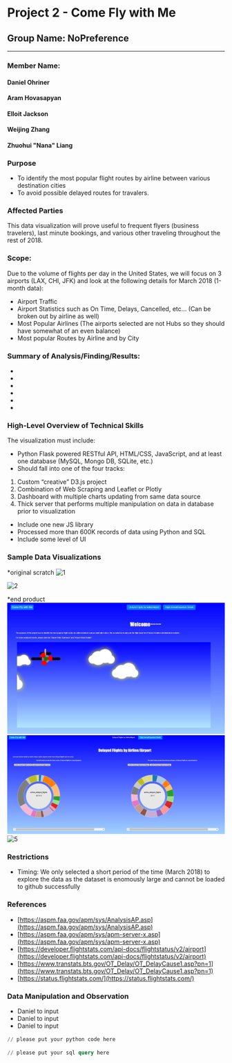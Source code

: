 # Project 2 - Come Fly with Me 
## Group Name: NoPreference
-------------------------------
### Member Name: 
#### Daniel Ohriner
#### Aram Hovasapyan
#### Elloit Jackson
#### Weijing Zhang
#### Zhuohui "Nana" Liang

### Purpose 
* To identify the most popular flight routes by airline between various destination cities
* To avoid possible delayed routes for travalers. 

### Affected Parties
This data visualization will prove useful to frequent flyers (business travelers), last minute bookings, and various other traveling throughout the rest of 2018.

### Scope: 
Due to the volume of flights per day in the United States, we will focus on 3 airports (LAX, CHI, JFK) and look at the following details for March 2018 (1-month data):
*	Airport Traffic
*	Airport Statistics such as On Time, Delays, Cancelled, etc… (Can be broken out by airline as well)
*	Most Popular Airlines (The airports selected are not Hubs so they should have somewhat of an even balance)
*	Most popular Routes by Airline and by City

### Summary of Analysis/Finding/Results: 
*
*
*
*
*
*

### High-Level Overview of Technical Skills
The visualization must include:
*	Python Flask powered RESTful API, HTML/CSS, JavaScript, and at least one database (MySQL, Mongo DB, SQLite, etc.)
*	Should fall into one of the four tracks:
   1. Custom “creative” D3.js project
   2. Combination of Web Scraping and Leaflet or Plotly
   3. Dashboard with multiple charts updating from same data source
   4. Thick server that performs multiple manipulation on data in database prior to visualization
*	Include one new JS library
*	Processed more than 600K records of data using Python and SQL
*	Include some level of UI

### Sample Data Visualizations
*original scratch
![1](/images/1.jpg)

![2](/images/2.jpg)


*end product
![3](/images/3.jpg)
![4](/images/4.jpg)
![5](/images/5.jpg)

### Restrictions
*	Timing: We only selected a short period of the time (March 2018) to explore the data as the dataset is enomously large and cannot be loaded to github successfully 
 
### References
* [https://aspm.faa.gov/apm/sys/AnalysisAP.asp](https://aspm.faa.gov/apm/sys/AnalysisAP.asp)
* [https://aspm.faa.gov/apm/sys/apm-server-x.asp](https://aspm.faa.gov/apm/sys/apm-server-x.asp)
* [https://developer.flightstats.com/api-docs/flightstatus/v2/airport](https://developer.flightstats.com/api-docs/flightstatus/v2/airport)
* [https://www.transtats.bts.gov/OT_Delay/OT_DelayCause1.asp?pn=1](https://www.transtats.bts.gov/OT_Delay/OT_DelayCause1.asp?pn=1)
* [https://status.flightstats.com/](https://status.flightstats.com/)

### Data Manipulation and Observation
* Daniel to input
* Daniel to input
* Daniel to input
```python
// please put your python code here
```

```sql
// please put your sql query here
```

